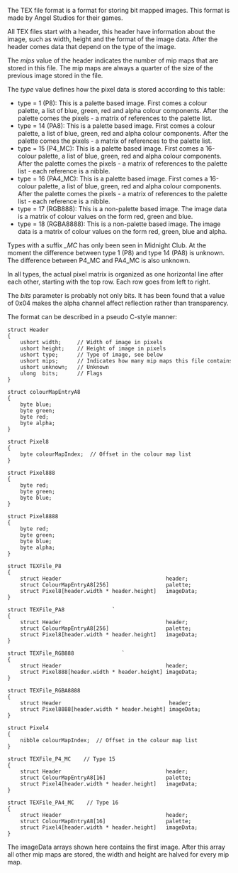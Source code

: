 The TEX file format is a format for storing bit mapped images. This
format is made by Angel Studios for their games.

All TEX files start with a header, this header have information about
the image, such as width, height and the format of the image data. After
the header comes data that depend on the type of the image.

The *mips* value of the header indicates the number of mip maps that are
stored in this file. The mip maps are always a quarter of the size of
the previous image stored in the file.

The *type* value defines how the pixel data is stored according to this
table:

  - type = 1 (P8): This is a palette based image. First comes a colour
    palette, a list of blue, green, red and alpha colour components.
    After the palette comes the pixels - a matrix of references to the
    palette list.
  - type = 14 (PA8): This is a palette based image. First comes a colour
    palette, a list of blue, green, red and alpha colour components.
    After the palette comes the pixels - a matrix of references to the
    palette list.
  - type = 15 (P4_MC): This is a palette based image. First comes a
    16-colour palette, a list of blue, green, red and alpha colour
    components. After the palette comes the pixels - a matrix of
    references to the palette list - each reference is a nibble.
  - type = 16 (PA4_MC): This is a palette based image. First comes a
    16-colour palette, a list of blue, green, red and alpha colour
    components. After the palette comes the pixels - a matrix of
    references to the palette list - each reference is a nibble.
  - type = 17 (RGB888): This is a non-palette based image. The image
    data is a matrix of colour values on the form red, green and blue.
  - type = 18 (RGBA8888): This is a non-palette based image. The image
    data is a matrix of colour values on the form red, green, blue and
    alpha.

Types with a suffix *_MC* has only been seen in Midnight Club. At the
moment the difference between type 1 (P8) and type 14 (PA8) is unknown.
The difference between P4_MC and PA4_MC is also unknown.

In all types, the actual pixel matrix is organized as one horizontal
line after each other, starting with the top row. Each row goes from
left to right.

The *bits* parameter is probably not only bits. It has been found that a
value of 0x04 makes the alpha channel affect reflection rather than
transparency.

The format can be described in a pseudo C-style manner:

```
struct Header
{
    ushort width;     // Width of image in pixels
    ushort height;    // Height of image in pixels
    ushort type;      // Type of image, see below
    ushort mips;      // Indicates how many mip maps this file contains
    ushort unknown;   // Unknown
    ulong  bits;      // Flags
}
```

```
struct colourMapEntryA8
{
    byte blue;
    byte green;
    byte red;
    byte alpha;
}
```

```
struct Pixel8
{
    byte colourMapIndex;  // Offset in the colour map list
}
```

```
struct Pixel888
{
    byte red;
    byte green;
    byte blue;
}
```

```
struct Pixel8888
{
    byte red;
    byte green;
    byte blue;
    byte alpha;
}
```

```
struct TEXFile_P8
{
    struct Header                                 header;
    struct ColourMapEntryA8[256]                  palette;
    struct Pixel8[header.width * header.height]   imageData;
}
```

```
struct TEXFile_PA8               `
{
    struct Header                                 header;
    struct ColourMapEntryA8[256]                  palette;
    struct Pixel8[header.width * header.height]   imageData;
}
```

```
struct TEXFile_RGB888               `
{
    struct Header                                 header;
    struct Pixel888[header.width * header.height] imageData;
}
```

```
struct TEXFile_RGBA8888
{
    struct Header                                  header;
    struct Pixel8888[header.width * header.height] imageData;
}
```

```
struct Pixel4
{
    nibble colourMapIndex;  // Offset in the colour map list
}
```

```
struct TEXFile_P4_MC    // Type 15
{
    struct Header                                 header;
    struct ColourMapEntryA8[16]                   palette;
    struct Pixel4[header.width * header.height]   imageData;
}
```

```
struct TEXFile_PA4_MC    // Type 16
{
    struct Header                                 header;
    struct ColourMapEntryA8[16]                   palette;
    struct Pixel4[header.width * header.height]   imageData;
}
```
The imageData arrays shown here contains the first image. After this
array all other mip maps are stored, the width and height are halved for
every mip map.
